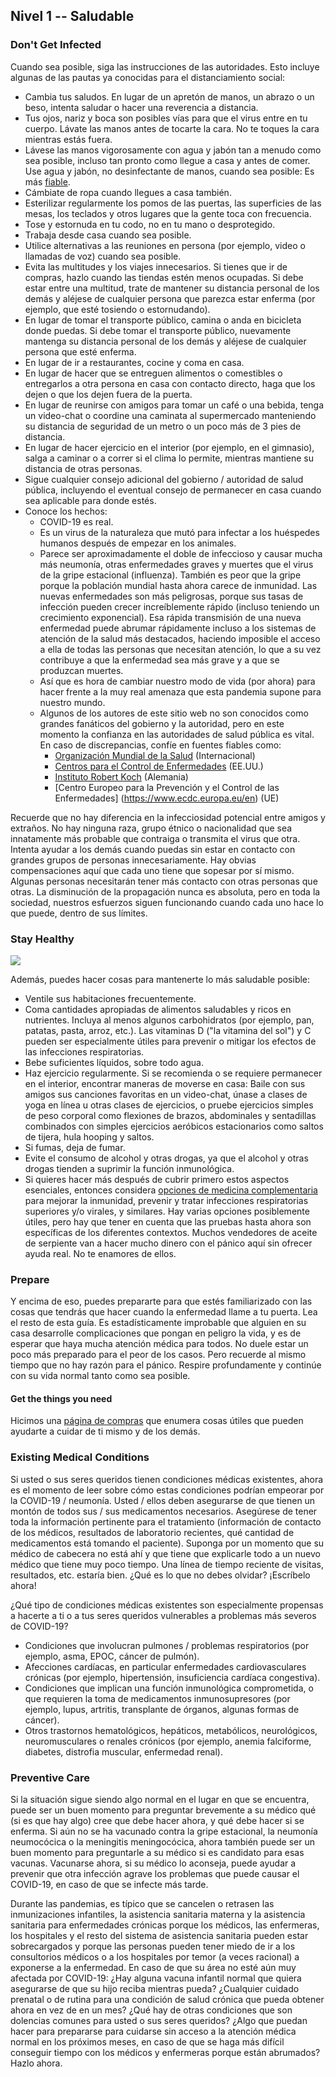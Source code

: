 ## Nivel 1 -- Saludable

### Don't Get Infected

Cuando sea posible, siga las instrucciones de las autoridades. Esto incluye algunas de las pautas ya conocidas para el distanciamiento social:

* Cambia tus saludos. En lugar de un apretón de manos, un abrazo o un beso, intenta saludar o hacer una reverencia a distancia.
* Tus ojos, nariz y boca son posibles vías para que el virus entre en tu cuerpo. Lávate las manos antes de tocarte la cara. No te toques la cara mientras estás fuera.
* Lávese las manos vigorosamente con agua y jabón tan a menudo como sea posible, incluso tan pronto como llegue a casa y antes de comer. Use agua y jabón, no desinfectante de manos, cuando sea posible: Es más [fiable](https://www.nytimes.com/2020/03/13/health/soap-coronavirus-handwashing-germs.html). 
* Cámbiate de ropa cuando llegues a casa también. 
* Esterilizar regularmente los pomos de las puertas, las superficies de las mesas, los teclados y otros lugares que la gente toca con frecuencia.
* Tose y estornuda en tu codo, no en tu mano o desprotegido. 
* Trabaja desde casa cuando sea posible.
* Utilice alternativas a las reuniones en persona (por ejemplo, video o llamadas de voz) cuando sea posible. 
* Evita las multitudes y los viajes innecesarios. Si tienes que ir de compras, hazlo cuando las tiendas estén menos ocupadas. Si debe estar entre una multitud, trate de mantener su distancia personal de los demás y aléjese de cualquier persona que parezca estar enferma (por ejemplo, que esté tosiendo o estornudando). 
* En lugar de tomar el transporte público, camina o anda en bicicleta donde puedas. Si debe tomar el transporte público, nuevamente mantenga su distancia personal de los demás y aléjese de cualquier persona que esté enferma. 
* En lugar de ir a restaurantes, cocine y coma en casa. 
* En lugar de hacer que se entreguen alimentos o comestibles o entregarlos a otra persona en casa con contacto directo, haga que los dejen o que los dejen fuera de la puerta. 
* En lugar de reunirse con amigos para tomar un café o una bebida, tenga un video-chat o coordine una caminata al supermercado manteniendo su distancia de seguridad de un metro o un poco más de 3 pies de distancia. 
* En lugar de hacer ejercicio en el interior (por ejemplo, en el gimnasio), salga a caminar o a correr si el clima lo permite, mientras mantiene su distancia de otras personas. 
* Sigue cualquier consejo adicional del gobierno / autoridad de salud pública, incluyendo el eventual consejo de permanecer en casa cuando sea aplicable para donde estés.
* Conoce los hechos: 
  * COVID-19 es real. 
  * Es un virus de la naturaleza que mutó para infectar a los huéspedes humanos después de empezar en los animales. 
  * Parece ser aproximadamente el doble de infeccioso y causar mucha más neumonía, otras enfermedades graves y muertes que el virus de la gripe estacional (influenza). También es peor que la gripe porque la población mundial hasta ahora carece de inmunidad. Las nuevas enfermedades son más peligrosas, porque sus tasas de infección pueden crecer increíblemente rápido (incluso teniendo un crecimiento exponencial). Esa rápida transmisión de una nueva enfermedad puede abrumar rápidamente incluso a los sistemas de atención de la salud más destacados, haciendo imposible el acceso a ella de todas las personas que necesitan atención, lo que a su vez contribuye a que la enfermedad sea más grave y a que se produzcan muertes. 
  * Así que es hora de cambiar nuestro modo de vida (por ahora) para hacer frente a la muy real amenaza que esta pandemia supone para nuestro mundo. 
  * Algunos de los autores de este sitio web no son conocidos como grandes fanáticos del gobierno y la autoridad, pero en este momento la confianza en las autoridades de salud pública es vital. En caso de discrepancias, confíe en fuentes fiables como:
     * [Organización Mundial de la Salud](https://www.who.int/emergencies/diseases/novel-coronavirus-2019) (Internacional)
     * [Centros para el Control de Enfermedades](https://www.cdc.gov/coronavirus/2019-ncov/index.html) (EE.UU.)
     * [Instituto Robert Koch](https://www.rki.de/DE/Content/InfAZ/N/Neuartiges_Coronavirus/nCoV.html) (Alemania)
     * [Centro Europeo para la Prevención y el Control de las Enfermedades] (https://www.ecdc.europa.eu/en) (UE)

Recuerde que no hay diferencia en la infecciosidad potencial entre amigos y extraños. No hay ninguna raza, grupo étnico o nacionalidad que sea innatamente más probable que contraiga o transmita el virus que otra. Intenta ayudar a los demás cuando puedas sin estar en contacto con grandes grupos de personas innecesariamente. Hay obvias compensaciones aquí que cada uno tiene que sopesar por sí mismo. Algunas personas necesitarán tener más contacto con otras personas que otras. La disminución de la propagación nunca es absoluta, pero en toda la sociedad, nuestros esfuerzos siguen funcionando cuando cada uno hace lo que puede, dentro de sus límites.

### Stay Healthy

![](/images/situps.png)

Además, puedes hacer cosas para mantenerte lo más saludable posible:

* Ventile sus habitaciones frecuentemente.
* Coma cantidades apropiadas de alimentos saludables y ricos en nutrientes. Incluya al menos algunos carbohidratos (por ejemplo, pan, patatas, pasta, arroz, etc.). Las vitaminas D ("la vitamina del sol") y C pueden ser especialmente útiles para prevenir o mitigar los efectos de las infecciones respiratorias. 
* Bebe suficientes líquidos, sobre todo agua.
* Haz ejercicio regularmente. Si se recomienda o se requiere permanecer en el interior, encontrar maneras de moverse en casa: Baile con sus amigos sus canciones favoritas en un video-chat, únase a clases de yoga en línea u otras clases de ejercicios, o pruebe ejercicios simples de peso corporal como flexiones de brazos, abdominales y sentadillas combinados con simples ejercicios aeróbicos estacionarios como saltos de tijera, hula hooping y saltos. 
* Si fumas, deja de fumar.
* Evite el consumo de alcohol y otras drogas, ya que el alcohol y otras drogas tienden a suprimir la función inmunológica.
* Si quieres hacer más después de cubrir primero estos aspectos esenciales, entonces considera [opciones de medicina complementaria](/complementaria) para mejorar la inmunidad, prevenir y tratar infecciones respiratorias superiores y/o virales, y similares. Hay varias opciones posiblemente útiles, pero hay que tener en cuenta que las pruebas hasta ahora son específicas de los diferentes contextos. Muchos vendedores de aceite de serpiente van a hacer mucho dinero con el pánico aquí sin ofrecer ayuda real. No te enamores de ellos. 

### Prepare

Y encima de eso, puedes prepararte para que estés familiarizado con las cosas que tendrás que hacer cuando la enfermedad llame a tu puerta. Lea el resto de esta guía. Es estadísticamente improbable que alguien en su casa desarrolle complicaciones que pongan en peligro la vida, y es de esperar que haya mucha atención médica para todos. No duele estar un poco más preparado para el peor de los casos. Pero recuerde al mismo tiempo que no hay razón para el pánico. Respire profundamente y continúe con su vida normal tanto como sea posible.

#### Get the things you need

Hicimos una [página de compras](/compras) que enumera cosas útiles que pueden ayudarte a cuidar de ti mismo y de los demás.

### Existing Medical Conditions

Si usted o sus seres queridos tienen condiciones médicas existentes, ahora es el momento de leer sobre cómo estas condiciones podrían empeorar por la COVID-19 / neumonía. Usted / ellos deben asegurarse de que tienen un montón de todos sus / sus medicamentos necesarios. Asegúrese de tener toda la información pertinente para el tratamiento (información de contacto de los médicos, resultados de laboratorio recientes, qué cantidad de medicamentos está tomando el paciente). Suponga por un momento que su médico de cabecera no está ahí y que tiene que explicarle todo a un nuevo médico que tiene muy poco tiempo. Una línea de tiempo reciente de visitas, resultados, etc. estaría bien. ¿Qué es lo que no debes olvidar? ¡Escríbelo ahora!

¿Qué tipo de condiciones médicas existentes son especialmente propensas a hacerte a ti o a tus seres queridos vulnerables a problemas más severos de COVID-19?
- Condiciones que involucran pulmones / problemas respiratorios (por ejemplo, asma, EPOC, cáncer de pulmón).
- Afecciones cardíacas, en particular enfermedades cardiovasculares crónicas (por ejemplo, hipertensión, insuficiencia cardíaca congestiva).
- Condiciones que implican una función inmunológica comprometida, o que requieren la toma de medicamentos inmunosupresores (por ejemplo, lupus, artritis, transplante de órganos, algunas formas de cáncer).
- Otros trastornos hematológicos, hepáticos, metabólicos, neurológicos, neuromusculares o renales crónicos (por ejemplo, anemia falciforme, diabetes, distrofia muscular, enfermedad renal). 

### Preventive Care

Si la situación sigue siendo algo normal en el lugar en que se encuentra, puede ser un buen momento para preguntar brevemente a su médico qué (si es que hay algo) cree que debe hacer ahora, y qué debe hacer si se enferma. Si aún no se ha vacunado contra la gripe estacional, la neumonía neumocócica o la meningitis meningocócica, ahora también puede ser un buen momento para preguntarle a su médico si es candidato para esas vacunas. Vacunarse ahora, si su médico lo aconseja, puede ayudar a prevenir que otra infección agrave los problemas que puede causar el COVID-19, en caso de que se infecte más tarde. 

Durante las pandemias, es típico que se cancelen o retrasen las inmunizaciones infantiles, la asistencia sanitaria materna y la asistencia sanitaria para enfermedades crónicas porque los médicos, las enfermeras, los hospitales y el resto del sistema de asistencia sanitaria pueden estar sobrecargados y porque las personas pueden tener miedo de ir a los consultorios médicos o a los hospitales por temor (a veces racional) a exponerse a la enfermedad. En caso de que su área no esté aún muy afectada por COVID-19: ¿Hay alguna vacuna infantil normal que quiera asegurarse de que su hijo reciba mientras pueda? ¿Cualquier cuidado prenatal o de rutina para una condición de salud crónica que pueda obtener ahora en vez de en un mes? ¿Qué hay de otras condiciones que son dolencias comunes para usted o sus seres queridos? ¿Algo que puedan hacer para prepararse para cuidarse sin acceso a la atención médica normal en los próximos meses, en caso de que se haga más difícil conseguir tiempo con los médicos y enfermeras porque están abrumados? Hazlo ahora. 